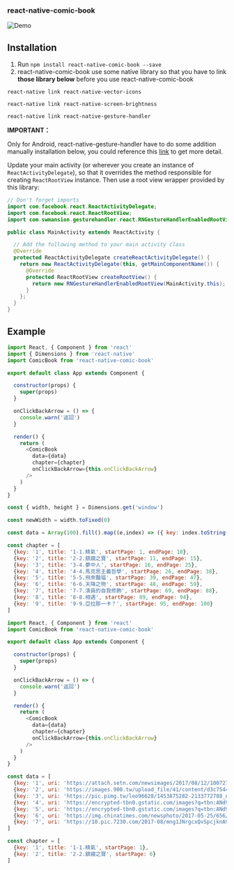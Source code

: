 ### react-native-comic-book
![Demo](https://photos.google.com/share/AF1QipOoiSlqVNNzjTSTLKQ-Za2kVLGapkA9LACcmqmLzAgN7_JREJzlr8vztQfOq37RMQ/photo/AF1QipNYfTMeiW1EAK6gZXqD1XC3fv909CgB05HfIp-q?key=ZVRzRFVBSHpEYzFkZUw0N0R6RWlXQnpxMEFDUTRn)

## Installation
1. Run `npm install react-native-comic-book --save`
2. react-native-comic-book use some native library so that you have to link **those library below** before you use react-native-comic-book

`react-native link react-native-vector-icons`

`react-native link react-native-screen-brightness`

`react-native link react-native-gesture-handler`

**IMPORTANT：**

Only for Android, react-native-gesture-handler have to do some addition manually installation below, you could reference this [link](https://github.com/kmagiera/react-native-gesture-handler) to get more detail.

Update your main activity (or wherever you create an instance of `ReactActivityDelegate`), so that it overrides the method responsible for creating `ReactRootView` instance. Then use a root view wrapper provided by this library:
```java
// Don't forget imports
import com.facebook.react.ReactActivityDelegate;
import com.facebook.react.ReactRootView;
import com.swmansion.gesturehandler.react.RNGestureHandlerEnabledRootView;

public class MainActivity extends ReactActivity {

  // Add the following method to your main activity class
  @Override
  protected ReactActivityDelegate createReactActivityDelegate() {
    return new ReactActivityDelegate(this, getMainComponentName()) {
      @Override
      protected ReactRootView createRootView() {
        return new RNGestureHandlerEnabledRootView(MainActivity.this);
      }
    };
  }
}
```
## Example

```Javascript
import React, { Component } from 'react'
import { Dimensions } from 'react-native'
import ComicBook from 'react-native-comic-book'

export default class App extends Component {

  constructor(props) {
    super(props)
  }

  onClickBackArrow = () => {
    console.warn('返回')
  }

  render() {
    return (
      <ComicBook
        data={data}
        chapter={chapter}
        onClickBackArrow={this.onClickBackArrow}
      />
    )
  }
}

const { width, height } = Dimensions.get('window')

const newWidth = width.toFixed(0)

const data = Array(100).fill().map((e,index) => ({ key: index.toString() ,uri: 'https://picsum.photos/'+ newWidth + '/' + newWidth + '?image=' + index}))

const chapter = [
  {key: '1', title: '1-1.精氣', startPage: 1, endPage: 10},
  {key: '2', title: '2-2.鎮寢之寶', startPage: 11, endPage: 15},
  {key: '3', title: '3-4.夢中人', startPage: 16, endPage: 25},
  {key: '4', title: '4-4.馬克思主義哲學', startPage: 26, endPage: 38},
  {key: '5', title: '5-5.飛來豔福', startPage: 39, endPage: 47},
  {key: '6', title: '6-6.天降之物', startPage: 48, endPage: 59},
  {key: '7', title: '7-7.演員的自我修飾', startPage: 69, endPage: 88},
  {key: '8', title: '8-8.相遇', startPage: 89, endPage: 94},
  {key: '9', title: '9-9.亞拉那一卡？', startPage: 95, endPage: 100}
]
```

```javascript
import React, { Component } from 'react'
import ComicBook from 'react-native-comic-book'

export default class App extends Component {

  constructor(props) {
    super(props)
  }

  onClickBackArrow = () => {
    console.warn('返回')
  }

  render() {
    return (
      <ComicBook
        data={data}
        chapter={chapter}
        onClickBackArrow={this.onClickBackArrow}
      />
    )
  }
}

const data = [
  {key: '1', uri: 'https://attach.setn.com/newsimages/2017/08/12/1007275-XXL.jpg'},
  {key: '2', uri: 'https://images.900.tw/upload_file/41/content/d3c75448-590a-564b-7a69-48efdd127efc.png'},
  {key: '3', uri: 'https://pic.pimg.tw/leo96628/1453875282-2133772788_n.jpg?v=1453875697'},
  {key: '4', uri: 'https://encrypted-tbn0.gstatic.com/images?q=tbn:ANd9GcQCuHPWyQMdppcxHtB4t-1sfjjcaxsFZ83jrgrHeCieuAy16PFDjA'},
  {key: '5', uri: 'https://encrypted-tbn0.gstatic.com/images?q=tbn:ANd9GcSFOCawkKUoECSPBmrdaUQkSzcAyzAtTtqrip5OPO6xfNGYYBEb'},
  {key: '6', uri: 'https://img.chinatimes.com/newsphoto/2017-05-25/656/a19a00_p_02_02.jpg'},
  {key: '7', uri: 'https://10.pic.7230.com/2017-08/mng1JNrgcxQvSpcjknA9HAOPL2sypbTHwfhk9vYR.jpeg'}
]

const chapter = [
  {key: '1', title: '1-1.精氣', startPage: 1},
  {key: '2', title: '2-2.鎮寢之寶', startPage: 6}
]
```